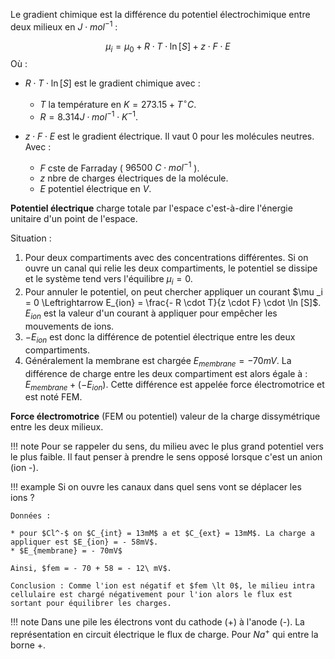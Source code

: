 Le gradient chimique est la différence du potentiel électrochimique entre deux milieux en $J \cdot mol ^{-1}$ :

$$\mu _i = \mu _0 + R \cdot T \cdot \ln [S] + z \cdot F \cdot E$$
Où :

* $R \cdot T \cdot \ln [S]$ est le gradient chimique avec :

    * $T$ la température en $K = 273.15 + T ^ \circ C$.
    * $R = 8.314 J \cdot mol ^{-1} \cdot K^{−1}$.

* $z \cdot F \cdot E$ est le gradient électrique. Il vaut 0 pour les molécules neutres. Avec :

    * $F$ cste de Farraday ( $96 500\ C \cdot mol^{-1}$ ).
    * $z$ nbre de charges électriques de la molécule.
    * $E$ potentiel électrique en $V$.

__Potentiel électrique__ charge totale par l'espace c'est-à-dire l'énergie unitaire d'un point de l'espace.

Situation :

1. Pour deux compartiments avec des concentrations différentes. Si on ouvre un canal qui relie les deux compartiments, le potentiel se dissipe et le système tend vers l'équilibre $\mu_{i} = 0$.
2. Pour annuler le potentiel, on peut chercher appliquer un courant $\mu _i = 0 \Leftrightarrow E_{ion} = \frac{- R \cdot T}{z \cdot F} \cdot \ln [S]$. $E_{ion}$ est la valeur d'un courant à appliquer pour empêcher les mouvements de ions.
3. $- E_{ion}$ est donc la différence de potentiel électrique entre les deux compartiments.
4. Généralement la membrane est chargée $E_{membrane} = - 70mV$. La différence de charge entre les deux compartiment est alors égale à : $E_{membrane} + (- E_{ion})$. Cette différence est appelée force électromotrice et est noté FEM.

__Force électromotrice__ (FEM ou potentiel) valeur de la charge dissymétrique entre les deux milieux.

!!! note
    Pour se rappeler du sens, du milieu avec le plus grand potentiel vers le plus faible. Il faut penser à prendre le sens opposé lorsque c'est un anion (ion -).

!!! example 
	Si on ouvre les canaux dans quel sens vont se déplacer les ions ?

	Données :

	* pour $Cl^-$ on $C_{int} = 13mM$ a et $C_{ext} = 13mM$. La charge a appliquer est $E_{ion} = - 58mV$.
	* $E_{membrane} = - 70mV$

	Ainsi, $fem = - 70 + 58 = - 12\ mV$.

	Conclusion : Comme l'ion est négatif et $fem \lt 0$, le milieu intra cellulaire est chargé négativement pour l'ion alors le flux est sortant pour équilibrer les charges.

!!! note
	Dans une pile les électrons vont du cathode (+) à l'anode (-). La représentation en circuit électrique le flux de charge. Pour $Na^+$ qui entre la borne +.